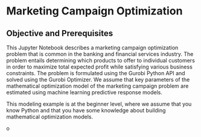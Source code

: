 # Marketing Campaign Optimization

## Objective and Prerequisites

This Jupyter Notebook describes a marketing campaign optimization problem that is common in the banking and financial services industry. The problem entails determining which products to offer to individual customers in order to maximize total expected profit while satisfying various business constraints.
The problem is formulated using the Gurobi Python API and solved using the Gurobi Optimizer. We assume 
that key parameters of the mathematical optimization model of the marketing campaign problem are estimated using machine learning predictive response models. 

This modeling example is at the beginner level, where we assume that you know Python and that you have some knowledge about 
building mathematical optimization models. 

o


